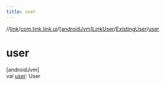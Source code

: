 ```yaml
---
title: user
---
```

//[link](../../../../index.html)/[com.tink.link.ui](../../index.html)/[[androidJvm]LinkUser](../index.html)/[ExistingUser](index.html)/[user](user.html)



# user



[androidJvm]\
val [user](user.html): User




